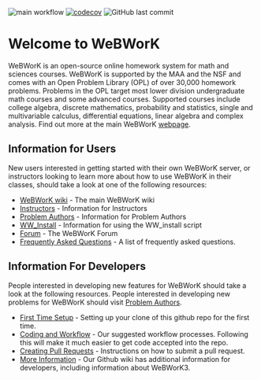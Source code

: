 ![main workflow](https://github.com/pstaabp/pg/actions/workflows/main.yml/badge.svg)
[![codecov](https://codecov.io/gh/eltenedor/coverage/branch/main/graph/badge.svg?token=Y37BJJW9R8)](https://codecov.io/gh/eltenedor/coverage)
![GitHub last commit](https://img.shields.io/github/last-commit/pstaabp/pg/unit-test)

# Welcome to WeBWorK

WeBWorK is an open-source online homework system for math and sciences courses. WeBWorK is supported by the MAA and the NSF and comes with an Open Problem Library (OPL) of over 30,000 homework problems. Problems in the OPL target most lower division undergraduate math courses and some advanced courses. Supported courses include college algebra, discrete mathematics, probability and statistics, single and multivariable calculus, differential equations, linear algebra and complex analysis.  Find out more at the main WeBWorK [webpage](http://webwork.maa.org).

## Information for Users

New users interested in getting started with their own WeBWorK server, or instructors looking to learn more about how to use WeBWorK in their classes, should take a look at one of the following resources: 
*  [WeBWorK wiki](http://webwork.maa.org/wiki/Main_Page) - The main WeBWorK wiki
  *  [Instructors](http://webwork.maa.org/wiki/Instructors) - Information for Instructors
  *  [Problem Authors](http://webwork.maa.org/wiki/Authors) - Information for Problem Authors
*  [WW_Install](http://github.com/aubreyja/ww_install) - Information for using the WW_install script
*  [Forum](http://webwork.maa.org/moodle/mod/forum/index.php?id=3) - The WeBWorK Forum
*  [Frequently Asked Questions](https://github.com/openwebwork/webwork2/wiki/Frequently-Asked-Questions) - A list of frequently asked questions.  

## Information For Developers

People interested in developing new features for WeBWorK should take a look at the following resources.  People interested in developing new problems for WeBWorK should visit [Problem Authors](http://webwork.maa.org/wiki/Authors).
*  [First Time Setup](https://github.com/openwebwork/webwork2/wiki/First-Time-Setup) - Setting up your clone of this github repo for the first time.  
*  [Coding and Workflow](https://github.com/openwebwork/webwork2/wiki/Coding-and-Workflow) -  Our suggested workflow processes.  Following this will make it much easier to get code accepted into the repo. 
*  [Creating Pull Requests](https://github.com/openwebwork/webwork2/wiki/Creating-Pull-Requests) - Instructions on how to submit a pull request. 
*  [More Information](https://github.com/openwebwork/webwork2/wiki/) - Our Github wiki has additional information for developers, including information about WeBWorK3. 
